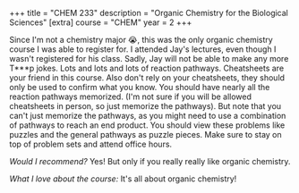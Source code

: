 +++
title = "CHEM 233"
description = "Organic Chemistry for the Biological Sciences"
[extra]
course = "CHEM"
year = 2
+++

Since I'm not a chemistry major 😭, this was the only organic chemistry course I was able to register for. I attended Jay's lectures, even though I wasn't registered for his class. Sadly, Jay will not be able to make any more T***p jokes. Lots and lots and lots of reaction pathways. Cheatsheets are your friend in this course. Also don't rely on your cheatsheets, they should only be used to confirm what you know. You should have nearly all the reaction pathways memorized. (I'm not sure if you will be allowed cheatsheets in person, so just memorize the pathways). But note that you can't just memorize the pathways, as you might need to use a combination of pathways to reach an end product. You should view these problems like puzzles and the general pathways as puzzle pieces. Make sure to stay on top of problem sets and attend office hours.

*Would I recommend?* Yes! But only if you really really like organic chemistry.

*What I love about the course:* It's all about organic chemistry! 